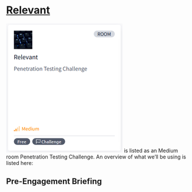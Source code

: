 # [Relevant](https://tryhackme.com/r/room/relevant)

![Relevant](./images/Relevant.png) is listed as an Medium room Penetration Testing Challenge. An overview of what we’ll be using is listed here:

## Pre-Engagement Briefing

